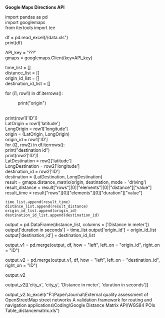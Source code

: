 __Google Maps Directions API__ <br>

import pandas as pd <br>
import googlemaps <br>
from itertools import tee <br>

df = pd.read_excel(//data.xls") <br>
print(df) <br>

API_key = '???' <br>
gmaps = googlemaps.Client(key=API_key) <br>

time_list = [] <br>
distance_list = [] <br>
origin_id_list = [] <br>
destination_id_list = [] <br>

for (i1, row1) in df.iterrows(): <br>
  <dd> <p>print("origin") </p> </dd> <br>
  print(row1['ID']) <br>
  LatOrigin = row1['latitude'] <br>
  LongOrigin = row1['longitude'] <br>
  origin = (LatOrigin, LongOrigin) <br>
  origin_id = row1['ID'] <br>
  for (i2, row2) in  df.iterrows(): <br>
    print("destination id") <br>
    print(row2['ID']) <br>
    LatDestination = row2['latitude'] <br>
    LongDestination = row2['longitude'] <br>
    destination_id = row2['ID'] <br>
    destination = (LatDestination, LongDestination) <br>
    result = gmaps.distance_matrix(origin, destination, mode = 'driving') <br>
    result_distance = result["rows"][0]["elements"][0]["distance"]["value"] <br>
    result_time = result["rows"][0]["elements"][0]["duration"]["value"] <br>

    
    time_list.append(result_time)
    distance_list.append(result_distance)
    origin_id_list.append(origin_id)
    destination_id_list.append(destination_id)
    
output = pd.DataFrame(distance_list, columns = ['Distance in meter'])
output['duration in seconds'] = time_list
output['origin_id'] = origin_id_list
output['destination_id'] = destination_id_list    

output_v1 = pd.merge(output, df, how = "left", left_on = "origin_id", right_on = "ID")

output_v2 = pd.merge(output_v1, df, how = "left", left_on = "destination_id", right_on = "ID")

output_v2

output_v2[['city_x', 'city_y', 'Distance in meter', 'duration in seconds']]

output_v2.to_excel(r"F:\Paper\Journal\External quality assessment of OpenStreetMap street networks A validation framework for routing and navigation applications\Coding\Google Distance Matrix API/WGS84 POIs Table_distancematrix.xls")
